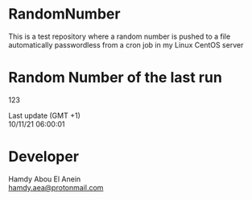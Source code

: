 # RandomNumber    
This is a test repository where a random number is pushed to a file automatically passwordless from a cron job in my Linux CentOS server    
# Random Number of the last run   
123
      
Last update (GMT +1)    
10/11/21 06:00:01
# Developer    
Hamdy Abou El Anein   
hamdy.aea@protonmail.com
